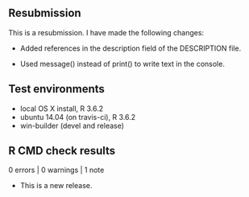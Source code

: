 ## Resubmission
This is a resubmission. I have made the following changes:

* Added references in the description field of the DESCRIPTION file.

* Used message() instead of print() to write text in the console.

## Test environments
* local OS X install, R 3.6.2
* ubuntu 14.04 (on travis-ci), R 3.6.2
* win-builder (devel and release)

## R CMD check results

0 errors | 0 warnings | 1 note

* This is a new release.

